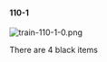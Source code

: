 #### 110-1
![train-110-1-0.png](https://github.com/lil-lab/nlvr/raw/master/nlvr/train/images/62/train-110-1-0.png "train-110-1-0.png")

There are 4 black items